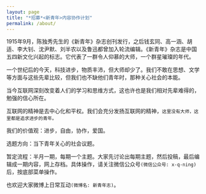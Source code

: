 ```yaml
---
layout: page
title: "*招募*<新青年>内容协作计划"
permalink: /about/
---
```


1915年9月，陈独秀先生的《新青年》杂志创刊发行，之后钱玄同、高一涵、胡适、李大钊、沈尹默、刘半农以及鲁迅都曾加入轮流编辑。《新青年》杂志是中国五四新文化兴起的标志。它代表了一群令人仰慕的大师，一个群星璀璨的年代。

一个世纪后的今天，科技进步，物质丰沛，但大师却少了。我们不敢在思想、文学等方面与这些先辈比较，但我们也不缺他们青年时，那种关心社会的本能。

当今互联网深刻改变着人们的学习和思维方式，这也许也是我们相对先辈难得的，勉强的信心所在。

互联网的精神是去中心化和平权。我们会充分发扬互联网的精神，`这里没有大师，这里都是追求进步的青年。`

我们的价值观：进步，自由，协作，爱国。

选题方向：当下青年关心的社会议题。

暂定流程：半月一期，每期一个主题。大家先讨论出每期主题，然后投稿，最后编辑成一期内容，网上存档。具体操作，请关注微信公众号`(微信公众号: x-q-ning)`后，按底部菜单操作。

也欢迎大家微博上日常互动`(微博名: 新青年志)`。
